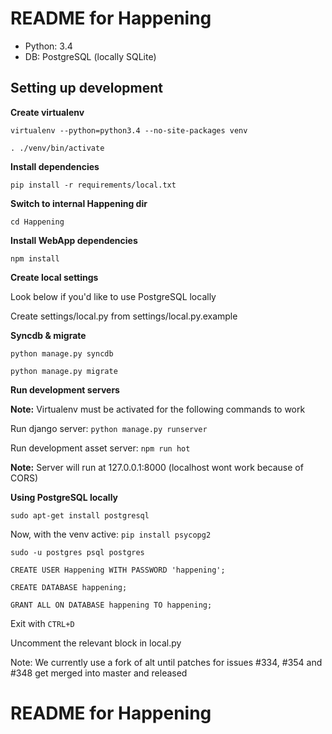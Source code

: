 # README for Happening

 - Python:  3.4
 - DB:      PostgreSQL (locally SQLite)

## Setting up development

**Create virtualenv**

 `virtualenv --python=python3.4 --no-site-packages venv`

 `. ./venv/bin/activate`

**Install dependencies**

 `pip install -r requirements/local.txt`

**Switch to internal Happening dir**

 `cd Happening`

**Install WebApp dependencies**

 `npm install`

**Create local settings**

Look below if you'd like to use PostgreSQL locally

Create settings/local.py from settings/local.py.example

**Syncdb & migrate**

 `python manage.py syncdb`

 `python manage.py migrate`

**Run development servers**

**Note:** Virtualenv must be activated for the following commands to work

Run django server: `python manage.py runserver`

Run development asset server: `npm run hot`

**Note:** Server will run at 127.0.0.1:8000 (localhost wont work because of CORS)

**Using PostgreSQL locally**

 `sudo apt-get install postgresql`

Now, with the venv active:
 `pip install psycopg2`

 `sudo -u postgres psql postgres`

 `CREATE USER Happening WITH PASSWORD 'happening';`

 `CREATE DATABASE happening;`

 `GRANT ALL ON DATABASE happening TO happening;`

Exit with `CTRL+D`

Uncomment the relevant block in local.py


Note: We currently use a fork of alt until patches for issues #334, #354 and #348 get merged into master and released
# README for Happening
